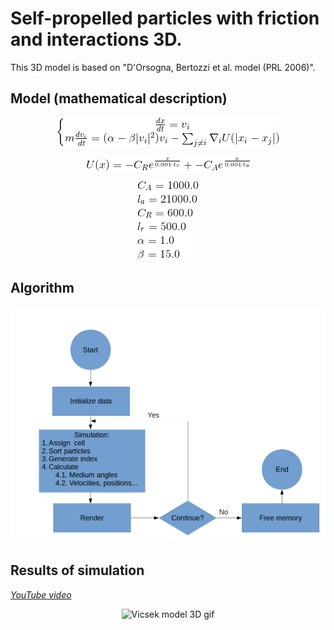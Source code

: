 # Self-propelled particles with friction and interactions 3D.
This 3D model is based on "D'Orsogna, Bertozzi et al. model (PRL 2006)".

## Model (mathematical description)
<p align="center">
    <img src="https://github.com/planelles20/orsogna-bertozzi-3D-model/blob/master/img/model.gif?raw=true" alt="model"/>
</p>

<p align="center">
    <img src="https://github.com/planelles20/orsogna-bertozzi-3D-model/blob/master/img/field.gif?raw=true" alt="field"/>
</p>

<p align="center">
    <img src="https://github.com/planelles20/orsogna-bertozzi-3D-model/blob/master/img/parameters.gif?raw=true" alt="parameters"/>
</p>

## Algorithm
<p align="center">
    <img src="https://github.com/planelles20/orsogna-bertozzi-3D-model/blob/master/img/algorithm.png?raw=true" alt="algorithm diagram"/>
</p>

## Results of simulation

*[YouTube video]()*


<p align="center">
  <img src="https://github.com/planelles20/orsogna-bertozzi-3D-model/blob/master/img/result.gif?raw=true" alt="Vicsek model 3D gif"/>
</p>

